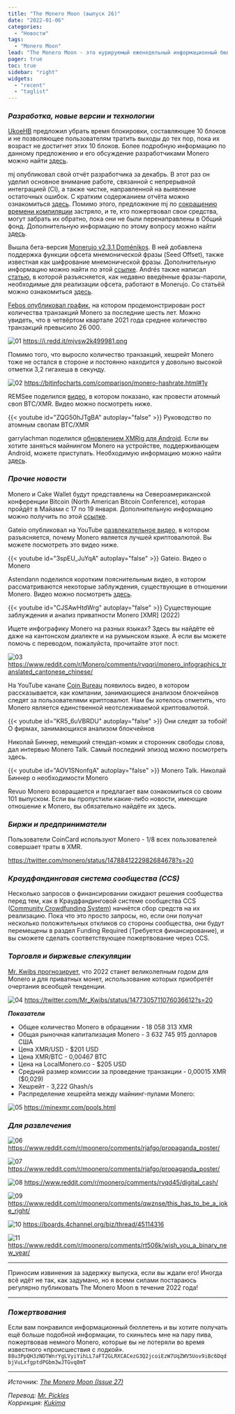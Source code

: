 ```yaml
---
title: "The Monero Moon (выпуск 26)"
date: "2022-01-06"
categories:
  - "Новости"
tags:
  - "Monero Moon"
lead: "The Monero Moon - это курируемый еженедельный информационный бюллетень обо всём, что касается Monero."
pager: true
toc: true
sidebar: "right"
widgets:
  - "recent"
  - "taglist"
---
```


### _Разработка, новые версии и технологии_

[UkoeHB](https://github.com/UkoeHB) предложил убрать время блокировки, составляющее 10 блоков и не позволяющее пользователям тратить выходы до тех пор, пока их возраст не достигнет этих 10 блоков. Более подробную информацию по данному предложению и его обсуждение разработчиками Monero можно найти [здесь](https://github.com/monero-project/research-lab/issues/95).

mj опубликовал свой отчёт разработчика за декабрь. В этот раз он уделил основное внимание работе, связанной с непрерывной интеграцией (CI), а также чистке, направленной на выявление остаточных ошибок. С кратким содержанием отчёта можно ознакомиться [здесь](https://www.reddit.com/r/Monero/comments/rt3z4b/mjs_dev_report_dec_2021/). Помимо этого, предложение mj по [сокращению времени компиляции](https://ccs.getmonero.org/proposals/mj-compil-time-reduction.html) застряло, и те, кто пожертвовал свои средства, могут забрать их обратно, пока они не были перенаправлены в Общий фонд. Дополнительную информацию по этому вопросу можно найти [здесь](https://www.reddit.com/r/Monero/comments/rv0tvq/mjs_compilation_time_reduction_proposal/).

Вышла бета-версия [Monerujo v2.3.1 Doménikos](https://github.com/m2049r/xmrwallet/releases/tag/v2.3.1). В ней добавлена поддержка функции офсета мнемонической фразы (Seed Offset), также известная как шифрование мнемонической фразы. Дополнительную информацию можно найти по этой [ссылке](https://www.reddit.com/r/Monerujo/comments/ruhvdo/beta_monerujo_v231_doménikos_adding_support_for/). Andrés также написал [статью](https://anhdres.medium.com/how-a-mnemonic-seed-with-offset-passphrase-works-in-monerujo-416ff5198b2e), в которой разъясняется, как недавно введённые фразы-пароли, необходимые для реализации офсета, работают в Monerujo. Со статьёй можно ознакомиться [здесь](https://anhdres.medium.com/how-a-mnemonic-seed-with-offset-passphrase-works-in-monerujo-416ff5198b2e).

[Febos опубликовал график](https://www.reddit.com/r/Monero/comments/ru7cr1/zoomed_out_growth_of_average_daily_monero/), на котором продемонстрирован рост количества транзакций Monero за последние шесть лет. Можно увидеть, что в четвёртом квартале 2021 года среднее количество транзакций превысило 26 000.

![01](/img/post/2022-01-06-the-monero-moon-26/01.png)
https://i.redd.it/mjvsw2k499981.png

Помимо того, что выросло количество транзакций, хешрейт Monero тоже не остался в стороне и постоянно находится у довольно высокой отметки 3,2 гигахеша в секунду.

![02](/img/post/2022-01-06-the-monero-moon-26/02.png)
https://bitinfocharts.com/comparison/monero-hashrate.html#1y

REMSee поделился [видео](https://www.youtube.com/watch?v=ZQG50hJTgBA), в котором показано, как провести атомный своп BTC/XMR. Видео можно посмотреть ниже.

{{< youtube id="ZQG50hJTgBA" autoplay="false" >}}
Руководство по атомным свопам BTC/XMR

garrylachman поделился [обновлением XMRig для Android](https://www.reddit.com/r/MoneroMining/comments/rum9f5/xmrig_for_android_updates/). Если вы хотите заняться майнингом Monero на устройстве, поддерживающем Android, можете приступать. Необходимую информацию можно найти [здесь](https://www.reddit.com/r/MoneroMining/comments/rum9f5/xmrig_for_android_updates/).

### _Прочие новости_

Monero и Cake Wallet будут представлены на Североамериканской конференции Bitcoin (North American Bitcoin Conference), которая пройдёт в Майами с 17 по 19 января. Дополнительную информацию можно получить по этой [ссылке](https://www.reddit.com/r/Monero/comments/rvzdqj/monero_and_cake_wallet_at_the_north_american/).

Gateio опубликовал на YouTube [развлекательное видео](https://www.youtube.com/watch?v=3spEU_JuYqA), в котором разъясняется, почему Monero является лучшей криптовалютой. Вы можете посмотреть это видео ниже.

{{< youtube id="3spEU_JuYqA" autoplay="false" >}}
Gateio. Видео о Monero

Astendann поделился коротким пояснительным видео, в котором рассматриваются некоторые  заблуждения, существующие в отношении Monero. Видео можно посмотреть [здесь](https://www.youtube.com/watch?v=CJSAwHtdWrg).

{{< youtube id="CJSAwHtdWrg" autoplay="false" >}}
Существующие заблуждения и анализ приватности Monero [XMR] (2022)

Ищете инфографику Monero на разных языках? Здесь вы найдёте её даже на кантонском диалекте и на румынском языке. А если вы можете помочь с переводом, пожалуйста, прочитайте этот пост.

![03](/img/post/2022-01-06-the-monero-moon-26/03.png)
https://www.reddit.com/r/Monero/comments/rvqqri/monero_infographics_translated_cantonese_chinese/

На YouTube канале [Coin Bureau](https://www.youtube.com/channel/UCqK_GSMbpiV8spgD3ZGloSw) появилось видео, в котором рассказывается, как компании, занимающиеся анализом блокчейнов следят за пользователями криптовалют. Нам бы хотелось отметить, что Monero является единственной неотслеживаемой криптовалютой.

{{< youtube id="KR5_6uVBRDU" autoplay="false" >}}
Они следят за тобой! О фирмах, занимающихся анализом блокчейнов

Николай Биннер, немецкий стендап-комик и сторонник свободы слова, дал интервью Monero Talk. Самый последний эпизод можно посмотреть здесь.

{{< youtube id="AOV1SNonfqA" autoplay="false" >}}
Monero Talk. Николай Биннер о необходимости Monero

Revuo Monero возвращается и предлагает вам ознакомиться со своим 101 выпуском. Если вы пропустили какие-либо новости, имеющие отношение к Monero, вы обязательно найдёте их здесь.

### _Биржи и предприниматели_

Пользователи CoinCard используют Monero - 1/8 всех пользователей совершает траты в XMR.

https://twitter.com/monero/status/1478841222982684678?s=20

### _Краудфандинговая система сообщества (CCS)_

Несколько запросов о финансировании ожидают решения сообщества перед тем, как в Краудфандинговой системе сообщества CCS ([Community Crowdfunding System](https://ccs.getmonero.org/)) начнётся сбор средств на их реализацию. Пока что это просто запросы, но, если они получат несколько положительных откликов со стороны сообщества, они будут перемещены в раздел Funding Required (Требуется финансирование), и вы сможете сделать соответствующее пожертвование через CCS.

### _Торговля и биржевые спекуляции_

[Mr. Kwibs прогнозирует](https://twitter.com/Mr_Kwibs/status/1477305711076036612?s=20), что 2022 станет великолепным годом для Monero и для приватных монет, использование которых приобретёт очертания всеобщей тенденции.

![04](/img/post/2022-01-06-the-monero-moon-26//04.jpg)
https://twitter.com/Mr_Kwibs/status/1477305711076036612?s=20

_**Показатели**_
- Общее количество Monero в обращении - 18 058 313 XMR
- Общая рыночная капитализация Monero - 3 632 745 915 долларов США
- Цена XMR/USD - $201 USD
- Цена XMR/BTC - 0,00467 BTC
- Цена на LocalMonero.co - $205 USD
- Средний размер комиссии за проведение транзакции - 0,00015 XMR ($0,029)
- Хешрейт - 3,222 Ghash/s
- Распределение хешрейта между майнинг-пулами Monero:

![05](/img/post/2022-01-06-the-monero-moon-26/05.png)
https://minexmr.com/pools.html

### _Для развлечения_

![06](/img/post/2022-01-06-the-monero-moon-26/06.jpg)
https://www.reddit.com/r/moonero/comments/rjafgo/propaganda_poster/

![07](/img/post/2022-01-06-the-monero-moon-26/07.png)
https://www.reddit.com/r/moonero/comments/rjafgo/propaganda_poster/

![08](/img/post/2022-01-06-the-monero-moon-26/08.jpg)
https://www.reddit.com/r/moonero/comments/rvqd45/digital_cash/

![09](/img/post/2022-01-06-the-monero-moon-26/09.png)
https://www.reddit.com/r/moonero/comments/qwznse/this_has_to_be_a_joke_right/

![10](/img/post/2022-01-06-the-monero-moon-26/10.png)
https://boards.4channel.org/biz/thread/45114316

![11](/img/post/2022-01-06-the-monero-moon-26/11.png)
https://www.reddit.com/r/moonero/comments/rt506k/wish_you_a_binary_new_year/

---

Приносим извинения за задержку выпуска, если вы ждали его! Иногда всё идёт не так, как задумано, но я всеми силами постараюсь регулярно публиковать The Monero Moon в течение 2022 года!

---

### _Пожертвования_

Если вам понравился информационный бюллетень и вы хотите получать ещё больше подобной информации, то скиньтесь мне на пару пива, пожертвовав немного Monero, которые вы не потеряли во время известного «происшествия с лодкой».
`88u3PpQH3zNDTWnrYgLVyiYihLL7aFT2GLRXCACezG3Q2jcoiEzW7UqZWV5Uov9iBc6DqdbjVuLxfgptdPGbm3wJTGvq8mT`

---

_Источник: [The Monero Moon (Issue 27)](https://medium.com/themoneromoon/the-monero-moon-issue-27-bb8931e88e74)_

_Перевод: [Mr. Pickles](https://t.me/v1docq47)_  
_Коррекция: [Kukima](https://t.me/Kukima)_
